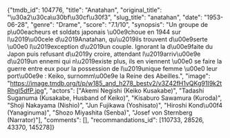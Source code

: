 {"tmdb_id": 104776, "title": "Anatahan", "original_title": "\u30a2\u30ca\u30bf\u30cf\u30f3", "slug_title": "anatahan", "date": "1953-06-28", "genre": "Drame", "score": "7.1/10", "synopsis": "Un groupe de p\u00eacheurs et soldats japonais \u00e9choue en 1944 sur l\u2019\u00cele d\u2019Anatahan, qu\u2019ils trouvent d\u00e9serte \u00e0 l\u2019exception d\u2019un couple. Ignorant la d\u00e9faite du Japon puis refusant d\u2019y croire, attendant l\u2019arriv\u00e9e d\u2019un ennemi qui n\u2019existe plus, ils en viennent \u00e0 se faire la guerre entre eux pour la possession de l\u2019unique femme \u00e0 leur port\u00e9e : Keiko, surnomm\u00e9e la Reine des Abeilles.", "image": "https://image.tmdb.org/t/p/w185_and_h278_bestv2/v3Z42fH1vQKg91I9k2tRhgI5dfP.jpg", "actors": ["Akemi Negishi (Keiko Kusakabe)", "Tadashi Suganuma (Kusakabe, Husband of Keiko)", "Kisaburo Sawamura (Kuroda)", "Shoji Nakayama (Nishio)", "Jun Fujikawa (Yoshisato)", "Hiroshi Kond\u00f4 (Yanaginuma)", "Shozo Miyashita (Senba)", "Josef von Sternberg (Narrator)"], "comments": [], "recommandations_id": [110733, 28526, 43370, 145278]}